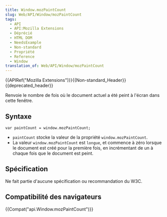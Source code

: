 ```yaml
---
title: Window.mozPaintCount
slug: Web/API/Window/mozPaintCount
tags:
  - API
  - API:Mozilla Extensions
  - Déprécié
  - HTML DOM
  - NeedsExample
  - Non-standard
  - Propriété
  - Reference
  - Window
translation_of: Web/API/Window/mozPaintCount
---
```

{{APIRef("Mozilla Extensions")}}{{Non-standard_Header}}{{deprecated_header}}

Renvoie le nombre de fois où le document actuel a été peint à l'écran dans cette fenêtre.

## Syntaxe

    var paintCount = window.mozPaintCount;

- `paintCount` stocke la valeur de la propriété `window.mozPaintCount`.
- La valeur `window.mozPaintCount` est `longue`, et commence à zéro lorsque le document est créé pour la première fois, en incrémentant de un à chaque fois que le document est peint.

## Spécification

Ne fait partie d'aucune spécification ou recommandation du W3C.

## Compatibilité des navigateurs

{{Compat("api.Window.mozPaintCount")}}

